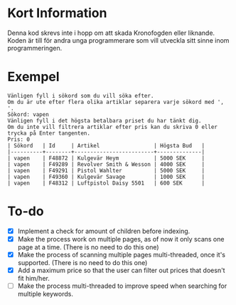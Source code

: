 # Kort Information
Denna kod skrevs inte i hopp om att skada Kronofogden eller liknande. 
Koden är till för andra unga programmerare som vill utveckla sitt sinne inom programmeringen.

# Exempel
```
Vänligen fyll i sökord som du vill söka efter.
Om du är ute efter flera olika artiklar separera varje sökord med ', '.
Sökord: vapen
Vänligen fyll i det högsta betalbara priset du har tänkt dig.
Om du inte vill filtrera artiklar efter pris kan du skriva 0 eller trycka på Enter tangenten.
Pris: 0
| Sökord   | Id     | Artikel                 | Högsta Bud   |
|----------+--------+-------------------------+--------------|
| vapen    | F48872 | Kulgevär Heym           | 5000 SEK     |
| vapen    | F49289 | Revolver Smith & Wesson | 4000 SEK     |
| vapen    | F49291 | Pistol Wahlter          | 5000 SEK     |
| vapen    | F49360 | Kulgevär Savage         | 1000 SEK     |
| vapen    | F48312 | Luftpistol Daisy 5501   | 600 SEK      |
```

# To-do
- [x] Implement a check for amount of children before indexing.
- [x] Make the process work on multiple pages, as of now it only scans one page at a time. (There is no need to do this one)
- [x] Make the process of scanning multiple pages multi-threaded, once it's supported. (There is no need to do this one)
- [x] Add a maximum price so that the user can filter out prices that doesn't fit him/her.
- [ ] Make the process multi-threaded to improve speed when searching for multiple keywords.
